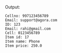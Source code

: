 Output:

```Location: Dhaka
Cellno: 997123456789
Email: support@agora.com
ID: 123
Email: rahi@gmail.com
Cell: 0123456789
Item id: 17
Item name: Phone
Item price: 250.0
```
